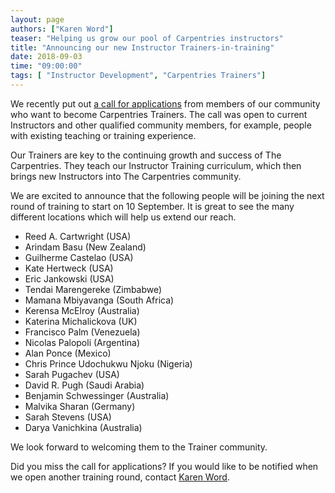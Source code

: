 ```yaml
---
layout: page
authors: ["Karen Word"]
teaser: "Helping us grow our pool of Carpentries instructors"
title: "Announcing our new Instructor Trainers-in-training"
date: 2018-09-03
time: "09:00:00"
tags: [ "Instructor Development", "Carpentries Trainers"]
---
```


We recently put out [a call for applications](http://carpentries.org/blog/2018/07/apply-to-train/) from members of our community
who want to become Carpentries Trainers. The call was open to current Instructors and other qualified community members, for example,
people with existing teaching or training experience.

Our Trainers are key to the continuing growth and success of The Carpentries. They teach our Instructor Training curriculum, 
which then brings new Instructors into The Carpentries community.

We are excited to announce that the following people will be joining the next round of training to start on 10 September. It is great to see the many different locations which will help us extend our reach.

* Reed A. Cartwright (USA)
* Arindam Basu (New Zealand)
* Guilherme Castelao (USA)
* Kate Hertweck (USA)
* Eric Jankowski (USA)
* Tendai Marengereke (Zimbabwe)
* Mamana Mbiyavanga (South Africa)
* Kerensa McElroy (Australia)
* Katerina Michalickova (UK)
* Francisco Palm (Venezuela)
* Nicolas Palopoli (Argentina)
* Alan Ponce (Mexico)
* Chris Prince Udochukwu Njoku (Nigeria)
* Sarah Pugachev (USA)
* David R. Pugh (Saudi Arabia)
* Benjamin Schwessinger (Australia)
* Malvika Sharan (Germany)
* Sarah Stevens (USA)
* Darya Vanichkina (Australia)

We look forward to welcoming them to the Trainer community. 

Did you miss the call for applications? If you would like to be notified when we open another training round, contact [Karen Word](mailto:krword@carpentries.org).
